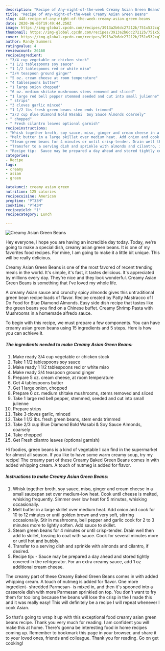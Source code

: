```yaml
---
description: "Recipe of Any-night-of-the-week Creamy Asian Green Beans"
title: "Recipe of Any-night-of-the-week Creamy Asian Green Beans"
slug: 448-recipe-of-any-night-of-the-week-creamy-asian-green-beans
date: 2020-06-05T19:49:44.250Z
image: https://img-global.cpcdn.com/recipes/3913a2b6dc27212b/751x532cq70/creamy-asian-green-beans-recipe-main-photo.jpg
thumbnail: https://img-global.cpcdn.com/recipes/3913a2b6dc27212b/751x532cq70/creamy-asian-green-beans-recipe-main-photo.jpg
cover: https://img-global.cpcdn.com/recipes/3913a2b6dc27212b/751x532cq70/creamy-asian-green-beans-recipe-main-photo.jpg
author: Randy Summers
ratingvalue: 4
reviewcount: 26160
recipeingredient:
- "3/4 cup vegetable or chicken stock"
- "1 1/2 tablespoons soy sauce"
- "1 1/2 tablespoons red or white miso"
- "3/4 teaspoon ground ginger"
- "5 oz. cream cheese at room temperature"
- "4 tablespoons butter"
- "1 large onion chopped"
- "6 oz. medium shitake mushrooms stems removed and sliced"
- "1 large red bell pepper stemmed seeded and cut into small julienne"
- " strips"
- "3 cloves garlic minced"
- "1 1/2 lbs fresh green beans stem ends trimmed"
- "2/3 cup Blue Diamond Bold Wasabi  Soy Sauce Almonds coarsely"
- " chopped"
- " Fresh cilantro leaves optional garnish"
recipeinstructions:
- "Whisk together broth, soy sauce, miso, ginger and cream cheese in a small saucepan set over medium-low heat. Cook until cheese is melted, whisking frequently. Simmer over low heat for 5 minutes, whisking occasionally."
- "Melt butter in a large skillet over medium heat. Add onion and cook for 10 to 12 minutes or until golden brown and very soft, stirring occasionally. Stir in mushrooms, bell pepper and garlic cook for 2 to 3 minutes more to lightly soften. Add sauce to skillet."
- "Steam green beans for 4 minutes or until crisp-tender. Drain well then add to skillet, tossing to coat with sauce. Cook for several minutes more or until hot and bubbly."
- "Transfer to a serving dish and sprinkle with almonds and cilantro, if desired."
- "Recipe tip:  Sauce may be prepared a day ahead and stored tightly covered in the refrigerator. For an extra creamy sauce, add 1 oz additional cream cheese."
categories:
- Recipe
tags:
- creamy
- asian
- green

katakunci: creamy asian green 
nutrition: 125 calories
recipecuisine: American
preptime: "PT33M"
cooktime: "PT43M"
recipeyield: "1"
recipecategory: Lunch

---
```



![Creamy Asian Green Beans](https://img-global.cpcdn.com/recipes/3913a2b6dc27212b/751x532cq70/creamy-asian-green-beans-recipe-main-photo.jpg)

Hey everyone, I hope you are having an incredible day today. Today, we're going to make a special dish, creamy asian green beans. It is one of my favorites food recipes. For mine, I am going to make it a little bit unique. This will be really delicious.

Creamy Asian Green Beans is one of the most favored of recent trending meals in the world. It's simple, it's fast, it tastes delicious. It's appreciated by millions every day. They're nice and they look wonderful. Creamy Asian Green Beans is something that I've loved my whole life.

A creamy Asian sauce and crunchy spicy almonds gives this untraditional green bean recipe loads of flavor. Recipe created by Patty Mastracco of I Do Food for Blue Diamond Almonds. Easy side dish recipe that tastes like the green beans you find on a Chinese buffet. Creamy Shrimp Pasta with Mushrooms in a homemade alfredo sauce.


To begin with this recipe, we must prepare a few components. You can have creamy asian green beans using 15 ingredients and 5 steps. Here is how you can achieve it.

<!--inarticleads1-->

##### The ingredients needed to make Creamy Asian Green Beans:

1. Make ready 3/4 cup vegetable or chicken stock
1. Take 1 1/2 tablespoons soy sauce
1. Make ready 1 1/2 tablespoons red or white miso
1. Make ready 3/4 teaspoon ground ginger
1. Prepare 5 oz. cream cheese, at room temperature
1. Get 4 tablespoons butter
1. Get 1 large onion, chopped
1. Prepare 6 oz. medium shitake mushrooms, stems removed and sliced
1. Take 1 large red bell pepper, stemmed, seeded and cut into small julienne
1. Prepare  strips
1. Take 3 cloves garlic, minced
1. Take 1 1/2 lbs. fresh green beans, stem ends trimmed
1. Take 2/3 cup Blue Diamond Bold Wasabi &amp; Soy Sauce Almonds, coarsely
1. Take  chopped
1. Get  Fresh cilantro leaves (optional garnish)


Hi foodies, green beans is a kind of vegetable I can find in the supermarket for almost all season. If you like to have some warm creamy soup, try my recipe! The creamy part of these Creamy Baked Green Beans comes in with added whipping cream. A touch of nutmeg is added for flavor. 

<!--inarticleads2-->

##### Instructions to make Creamy Asian Green Beans:

1. Whisk together broth, soy sauce, miso, ginger and cream cheese in a small saucepan set over medium-low heat. Cook until cheese is melted, whisking frequently. Simmer over low heat for 5 minutes, whisking occasionally.
1. Melt butter in a large skillet over medium heat. Add onion and cook for 10 to 12 minutes or until golden brown and very soft, stirring occasionally. Stir in mushrooms, bell pepper and garlic cook for 2 to 3 minutes more to lightly soften. Add sauce to skillet.
1. Steam green beans for 4 minutes or until crisp-tender. Drain well then add to skillet, tossing to coat with sauce. Cook for several minutes more or until hot and bubbly.
1. Transfer to a serving dish and sprinkle with almonds and cilantro, if desired.
1. Recipe tip:  - Sauce may be prepared a day ahead and stored tightly covered in the refrigerator. For an extra creamy sauce, add 1 oz additional cream cheese.


The creamy part of these Creamy Baked Green Beans comes in with added whipping cream. A touch of nutmeg is added for flavor. One more ingredient- shredded Parmesan- is mixed in, and then it&#39;s spooned into a casserole dish with more Parmesan sprinkled on top. You don&#39;t want to fry them for too long because the beans will lose the crisp in the I made this and it was really easy! This will definitely be a recipe I will repeat whenever I cook Asian. 

So that's going to wrap it up with this exceptional food creamy asian green beans recipe. Thank you very much for reading. I am confident you will make this at home. There's gonna be interesting food in home recipes coming up. Remember to bookmark this page in your browser, and share it to your loved ones, friends and colleague. Thank you for reading. Go on get cooking!
